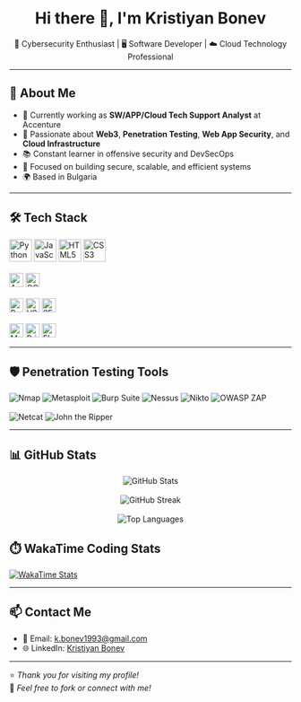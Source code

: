 <h1 align="center">Hi there 👋, I'm Kristiyan Bonev</h1>

<p align="center">
  🔐 Cybersecurity Enthusiast | 🖥️ Software Developer | ☁️ Cloud Technology Professional
</p>

---

## 🧠 About Me

- 💼 Currently working as **SW/APP/Cloud Tech Support Analyst** at Accenture  
- 🔭 Passionate about **Web3**, **Penetration Testing**, **Web App Security**, and **Cloud Infrastructure**  
- 📚 Constant learner in offensive security and DevSecOps  
- 🎯 Focused on building secure, scalable, and efficient systems  
- 🌍 Based in Bulgaria  

---

## 🛠️ Tech Stack

<p align="left">
  <!-- Languages -->
  <img src="https://cdn.jsdelivr.net/gh/devicons/devicon/icons/python/python-original.svg" width="40" alt="Python"/>
  <img src="https://cdn.jsdelivr.net/gh/devicons/devicon/icons/javascript/javascript-original.svg" width="40" alt="JavaScript"/>
  <img src="https://cdn.jsdelivr.net/gh/devicons/devicon/icons/html5/html5-original.svg" width="40" alt="HTML5"/>
  <img src="https://cdn.jsdelivr.net/gh/devicons/devicon/icons/css3/css3-original.svg" width="40" alt="CSS3"/>
  <br><br>

  <!-- Cloud -->
  <img src="https://img.shields.io/badge/AWS-FF9900?style=for-the-badge&logo=amazonaws&logoColor=white" height="25" alt="AWS"/>
  <img src="https://img.shields.io/badge/GCP-4285F4?style=for-the-badge&logo=googlecloud&logoColor=white" height="25" alt="GCP"/>
  <br><br>

  <!-- Tools & IDEs -->
  <img src="https://img.shields.io/badge/Postman-FF6C37?style=for-the-badge&logo=postman&logoColor=white" height="25" alt="Postman"/>
  <img src="https://img.shields.io/badge/VsCode-007ACC?style=for-the-badge&logo=visual-studio-code&logoColor=white" height="25" alt="VSCode"/>
  <img src="https://img.shields.io/badge/SFTP-5A5A5A?style=for-the-badge&logoColor=white" height="25" alt="SFTP"/>
  <br><br>

  <!-- Databases / Identity / Logging -->
  <img src="https://img.shields.io/badge/MS SQL-CC2927?style=for-the-badge&logo=microsoft-sql-server&logoColor=white" height="25" alt="MS SQL"/>
  <img src="https://img.shields.io/badge/PIM-343434?style=for-the-badge&logoColor=white" height="25" alt="Privileged Identity Management"/>
  <img src="https://img.shields.io/badge/ELK Stack-005571?style=for-the-badge&logo=elastic&logoColor=white" height="25" alt="ELK Stack"/>
</p>

---

## 🛡️ Penetration Testing Tools

<p align="left">
  <img src="https://img.shields.io/badge/Nmap-0072C6?style=for-the-badge&logoColor=white" alt="Nmap"/>
  <img src="https://img.shields.io/badge/Metasploit-272727?style=for-the-badge&logoColor=white" alt="Metasploit"/>
  <img src="https://img.shields.io/badge/Burp Suite-FF6610?style=for-the-badge&logoColor=white" alt="Burp Suite"/>
  <img src="https://img.shields.io/badge/Nessus-2E7D32?style=for-the-badge&logoColor=white" alt="Nessus"/>
  <img src="https://img.shields.io/badge/Nikto-E91E63?style=for-the-badge&logoColor=white" alt="Nikto"/>
  <img src="https://img.shields.io/badge/OWASP ZAP-000000?style=for-the-badge&logoColor=white" alt="OWASP ZAP"/>
  <br><br>
  <img src="https://img.shields.io/badge/Netcat-444444?style=for-the-badge&logoColor=white" alt="Netcat"/>
  <img src="https://img.shields.io/badge/John the Ripper-333333?style=for-the-badge&logoColor=white" alt="John the Ripper"/>
</p>

---

## 📊 GitHub Stats

<p align="center">
  <img src="https://github-readme-stats.vercel.app/api?username=kbonev1993&show_icons=true&theme=tokyonight" alt="GitHub Stats"/>
  <br><br>
  <img src="https://github-readme-streak-stats.herokuapp.com?user=kbonev1993&theme=tokyonight&hide_border=false" alt="GitHub Streak"/>
  <br><br>
  <img src="https://github-readme-stats.vercel.app/api/top-langs/?username=kbonev1993&layout=compact&theme=tokyonight" alt="Top Languages"/>
</p>


## ⏱️ WakaTime Coding Stats

[![WakaTime Stats](https://github-readme-stats.vercel.app/api/wakatime?username=kbonev1993)](https://wakatime.com/@kbonev1993)


---

## 📫 Contact Me

- 📧 Email: k.bonev1993@gmail.com  
- 🌐 LinkedIn: [Kristiyan Bonev](https://www.linkedin.com/in/kristiyan-bonev/)  

---

⭐️ _Thank you for visiting my profile!_  
🔁 _Feel free to fork or connect with me!_
